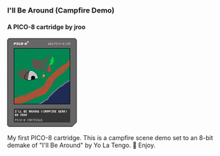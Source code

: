### I'll Be Around (Campfire Demo)
#### A PICO-8 cartridge by jroo

![Cartridge](illbearound.p8.png)

My first PICO-8 cartridge. This is a campfire scene demo set to an 8-bit demake of "I'll Be Around" by Yo La Tengo. 🎵 Enjoy.
